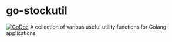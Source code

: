 # go-stockutil
[![GoDoc](https://godoc.org/github.com/shutterstock/go-stockutil?status.svg)](https://godoc.org/github.com/shutterstock/go-stockutil)
A collection of various useful utility functions for Golang applications
